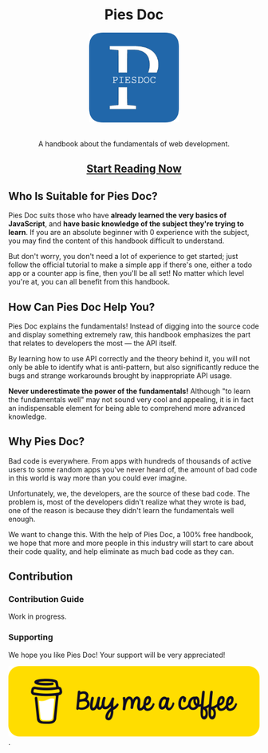 <h1 align="center">Pies Doc</h1>

<div align="center">
  <a href="https://piesdoc.com/" target="_blank">
    <img src="./static/img/logo-constrast.png" alt="Pies Doc logo" width="180" height="auto">
  </a>
  <br />
  <br />
  <p>A handbook about the fundamentals of web development.</p>
  <h2>
    <a href="https://piesdoc.com/" target="_blank">Start Reading Now</a>
  </h2>
</div>

## Who Is Suitable for Pies Doc?

Pies Doc suits those who have **already learned the very basics of JavaScript**, and **have basic knowledge of the subject they're trying to learn**. If you are an absolute beginner with 0 experience with the subject, you may find the content of this handbook difficult to understand.

But don't worry, you don't need a lot of experience to get started; just follow the official tutorial to make a simple app if there's one, either a todo app or a counter app is fine, then you'll be all set! No matter which level you're at, you can all benefit from this handbook.

## How Can Pies Doc Help You?

Pies Doc explains the fundamentals! Instead of digging into the source code and display something extremely raw, this handbook emphasizes the part that relates to developers the most — the API itself.

By learning how to use API correctly and the theory behind it, you will not only be able to identify what is anti-pattern, but also significantly reduce the bugs and strange workarounds brought by inappropriate API usage.

**Never underestimate the power of the fundamentals!** Although "to learn the fundamentals well" may not sound very cool and appealing, it is in fact an indispensable element for being able to comprehend more advanced knowledge.

## Why Pies Doc?

Bad code is everywhere. From apps with hundreds of thousands of active users to some random apps you've never heard of, the amount of bad code in this world is way more than you could ever imagine.

Unfortunately, we, the developers, are the source of these bad code. The problem is, most of the developers didn't realize what they wrote is bad, one of the reason is because they didn't learn the fundamentals well enough.

We want to change this. With the help of Pies Doc, a 100% free handbook, we hope that more and more people in this industry will start to care about their code quality, and help eliminate as much bad code as they can.

## Contribution

### Contribution Guide

Work in progress.

### Supporting

We hope you like Pies Doc! Your support will be very appreciated!

[<img src="./static/readme/buy-me-a-coffee.svg" alt="Buy me a coffee">](https://buymeacoffee.com/abemscac).
